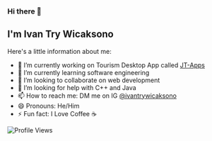 ### Hi there 👋

## I'm Ivan Try Wicaksono

Here's a little information about me:
- 🔭 I’m currently working on Tourism Desktop App called [JT-Apps](https://github.com/ivantrywicaksono/JT-Apps)
- 🌱 I’m currently learning software engineering
- 👯 I’m looking to collaborate on web development
- 🤔 I’m looking for help with C++ and Java
- 📫 How to reach me: DM me on IG [@ivantrywicaksono](https://instagram.com/ivantrywicaksono)
- 😄 Pronouns: He/Him
- ⚡ Fun fact: I Love Coffee ☕

![Profile Views](https://komarev.com/ghpvc/?username=ivantrywicaksono&style=for-the-badge&label=PROFILE+VIEWS)

